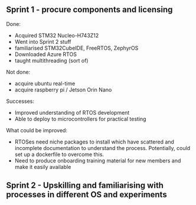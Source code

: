 ## Sprint 1 - procure components and licensing
Done:
- Acquired STM32 Nucleo-H743Z12
- Went into Sprint 2 stuff
- familiarised STM32CubeIDE, FreeRTOS, ZephyrOS
- Downloaded Azure RTOS
- taught multithreading (sort of)

Not done:
- acquire ubuntu real-time
- acquire raspberry pi / Jetson Orin Nano

Successes:
- Improved understanding of RTOS development
- Able to deploy to microcontrollers for practical testing

What could be improved:
- RTOSes need niche packages to install which have scattered and incomplete documentation to understand the process. Potentially, could set up a dockerfile to overcome this.
- Need to produce onboarding training material for new members and make it easily available

## Sprint 2 - Upskilling and familiarising with processes in different OS and experiments 


